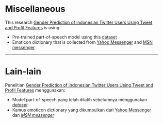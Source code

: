 # Miscellaneous
This research <a href="https://jiki.cs.ui.ac.id/index.php/jiki/article/view/1079">Gender Prediction of Indonesian Twitter Users Using Tweet and Profil Features</a> is using:

- Pre-trained part-of-speech model using this [dataset](https://github.com/famrashel/idn-tagged-corpus)
- Emoticon dictionary that is collected from [Yahoo Messenger](https://web.archive.org/web/20090411052027/http://messenger.yahoo.com/features/emoticons/) and [MSN messenger](https://web.archive.org/web/20090707114539/http://messenger.msn.com/Resource/Emoticons.aspx)
    
---
    
# Lain-lain
Penelitian <a href="https://jiki.cs.ui.ac.id/index.php/jiki/article/view/1079">Gender Prediction of Indonesian Twitter Users Using Tweet and Profil Features</a> menggunakan:

- Model part-of-speech yang telah dilatih sebelumnya menggunakan [*dataset*](https://github.com/famrashel/idn-tagged-corpus)
- Kamus emoticon dictionary yang dikumpulkan dari [Yahoo Messenger](https://web.archive.org/web/20090411052027/http://messenger.yahoo.com/features/emoticons/) dan [*MSN messenger*](https://web.archive.org/web/20090707114539/http://messenger.msn.com/Resource/Emoticons.aspx)
